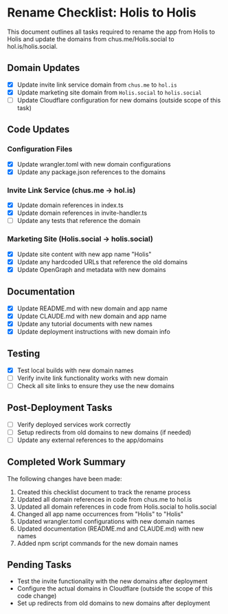 # Rename Checklist: Holis to Holis

This document outlines all tasks required to rename the app from Holis to Holis and update the domains from chus.me/Holis.social to hol.is/holis.social.

## Domain Updates

- [x] Update invite link service domain from `chus.me` to `hol.is`
- [x] Update marketing site domain from `Holis.social` to `holis.social`
- [ ] Update Cloudflare configuration for new domains (outside scope of this task)

## Code Updates

### Configuration Files
- [x] Update wrangler.toml with new domain configurations
- [x] Update any package.json references to the domains

### Invite Link Service (chus.me → hol.is)
- [x] Update domain references in index.ts
- [x] Update domain references in invite-handler.ts
- [ ] Update any tests that reference the domain

### Marketing Site (Holis.social → holis.social)
- [x] Update site content with new app name "Holis"
- [x] Update any hardcoded URLs that reference the old domains
- [x] Update OpenGraph and metadata with new domains

## Documentation
- [x] Update README.md with new domain and app name
- [x] Update CLAUDE.md with new domain and app name
- [x] Update any tutorial documents with new names
- [x] Update deployment instructions with new domain info

## Testing
- [x] Test local builds with new domain names
- [ ] Verify invite link functionality works with new domain
- [ ] Check all site links to ensure they use the new domains

## Post-Deployment Tasks
- [ ] Verify deployed services work correctly
- [ ] Setup redirects from old domains to new domains (if needed)
- [ ] Update any external references to the app/domains

## Completed Work Summary

The following changes have been made:
1. Created this checklist document to track the rename process
2. Updated all domain references in code from chus.me to hol.is
3. Updated all domain references in code from Holis.social to holis.social
4. Changed all app name occurrences from "Holis" to "Holis"
5. Updated wrangler.toml configurations with new domain names
6. Updated documentation (README.md and CLAUDE.md) with new names
7. Added npm script commands for the new domain names

## Pending Tasks
- Test the invite functionality with the new domains after deployment
- Configure the actual domains in Cloudflare (outside the scope of this code change)
- Set up redirects from old domains to new domains after deployment
